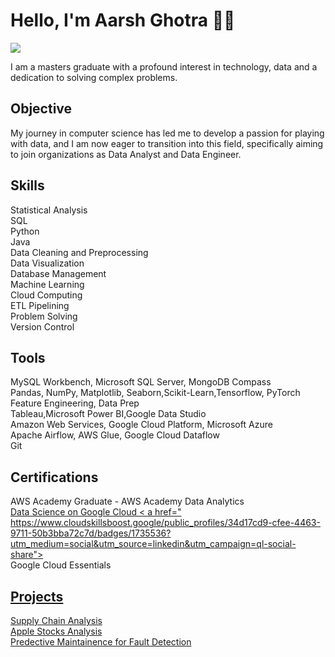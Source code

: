 # Hello, I'm Aarsh Ghotra 👋🏻
<a href="https://www.linkedin.com/in/aarsh-ghotra/"><img src="https://img.shields.io/badge/-LinkedIn-0072b1?&style=for-the-badge&logo=linkedin&logoColor=white" /></a>

I am a masters graduate with a profound interest in technology, data and a dedication to solving complex problems.

## Objective

My journey in computer science has led me to develop a passion for playing with data, and I am now eager to transition into this field, specifically aiming to join organizations as Data Analyst and Data Engineer. 

## Skills

Statistical Analysis <br>
SQL <br>
Python <br>
Java <br>
Data Cleaning and Preprocessing <br>
Data Visualization <br>
Database Management <br>
Machine Learning <br>
Cloud Computing  <br>
ETL Pipelining<br>
Problem Solving<br>
Version Control<br>


## Tools
MySQL Workbench, Microsoft SQL Server, MongoDB Compass <br>
Pandas, NumPy, Matplotlib, Seaborn,Scikit-Learn,Tensorflow, PyTorch<br>
Feature Engineering, Data Prep<br>
Tableau,Microsoft Power BI,Google Data Studio<br>
Amazon Web Services, Google Cloud Platform, Microsoft Azure<br>
Apache Airflow, AWS Glue, Google Cloud Dataflow<br>
Git<br>

## Certifications
AWS Academy Graduate - AWS Academy Data Analytics <a href="https://www.credly.com/badges/d92c4431-59f1-4954-acc4-478c753e1010)https://www.credly.com/badges/d92c4431-59f1-4954-acc4-478c753e1010"> <br>
Data Science on Google Cloud < a href=" https://www.cloudskillsboost.google/public_profiles/34d17cd9-cfee-4463-9711-50b3bba72c7d/badges/1735536?utm_medium=social&utm_source=linkedin&utm_campaign=ql-social-share"><br>
Google Cloud Essentials <a href="https://www.cloudskillsboost.google/public_profiles/34d17cd9-cfee-4463-9711-50b3bba72c7d/badges/1667406?utm_medium=social&utm_source=linkedin&utm_campaign=ql-social-share"><br>

## Projects
Supply Chain Analysis <br>
Apple Stocks Analysis<br>
Predective Maintainence for Fault Detection <br>
